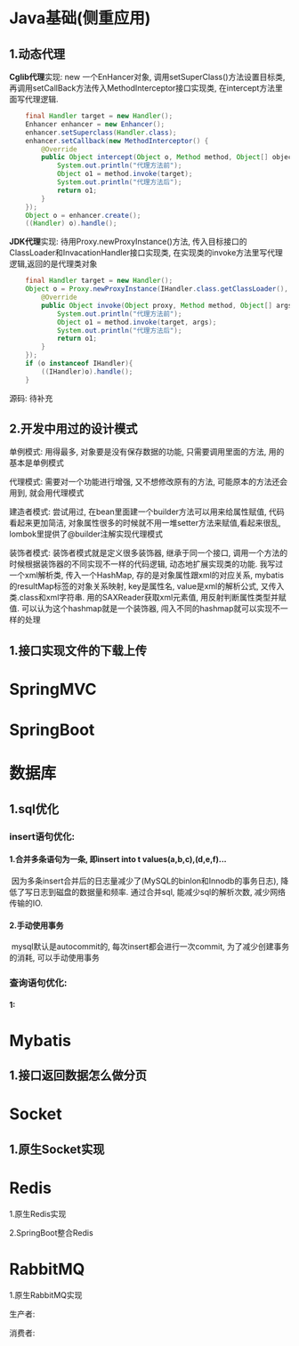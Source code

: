 # Java基础(侧重应用)

## 1.动态代理

**Cglib代理**实现: new 一个EnHancer对象, 调用setSuperClass()方法设置目标类, 再调用setCallBack方法传入MethodInterceptor接口实现类, 在intercept方法里面写代理逻辑.

```java
    final Handler target = new Handler();
    Enhancer enhancer = new Enhancer();
    enhancer.setSuperclass(Handler.class);
    enhancer.setCallback(new MethodInterceptor() {
        @Override
        public Object intercept(Object o, Method method, Object[] objects, MethodProxy methodProxy) throws Throwable {
            System.out.println("代理方法前");
            Object o1 = method.invoke(target);
            System.out.println("代理方法后");
            return o1;
        }
    });
    Object o = enhancer.create();
    ((Handler) o).handle();
```

**JDK代理**实现: 待用Proxy.newProxyInstance()方法, 传入目标接口的ClassLoader和InvacationHandler接口实现类, 在实现类的invoke方法里写代理逻辑,返回的是代理类对象

```java
    final Handler target = new Handler();
    Object o = Proxy.newProxyInstance(IHandler.class.getClassLoader(), new Class[]{IHandler.class}, new InvocationHandler() {
        @Override
        public Object invoke(Object proxy, Method method, Object[] args) throws Throwable {
            System.out.println("代理方法前");
            Object o1 = method.invoke(target, args);
            System.out.println("代理方法后");
            return o1;
        }
    });
    if (o instanceof IHandler){
        ((IHandler)o).handle();
    }
```

源码: 待补充

## 2.开发中用过的设计模式

单例模式: 用得最多, 对象要是没有保存数据的功能, 只需要调用里面的方法, 用的基本是单例模式

代理模式: 需要对一个功能进行增强, 又不想修改原有的方法, 可能原本的方法还会用到, 就会用代理模式

建造者模式: 尝试用过, 在bean里面建一个builder方法可以用来给属性赋值, 代码看起来更加简洁, 对象属性很多的时候就不用一堆setter方法来赋值,看起来很乱, lombok里提供了@builder注解实现代理模式

装饰者模式: 装饰者模式就是定义很多装饰器, 继承于同一个接口, 调用一个方法的时候根据装饰器的不同实现不一样的代码逻辑, 动态地扩展实现类的功能. 我写过一个xml解析类, 传入一个HashMap, 存的是对象属性跟xml的对应关系, mybatis的resultMap标签的对象关系映射, key是属性名, value是xml的解析公式, 又传入类.class和xml字符串. 用的SAXReader获取xml元素值, 用反射判断属性类型并赋值. 可以认为这个hashmap就是一个装饰器, 闯入不同的hashmap就可以实现不一样的处理  



## 1.接口实现文件的下载上传



# SpringMVC



# SpringBoot



# 数据库

## 1.sql优化

### 	insert语句优化:

#### 		1.合并多条语句为一条, 即insert into t values(a,b,c),(d,e,f)...

​		因为多条insert合并后的日志量减少了(MySQL的binlon和Innodb的事务日志), 降低了写日志到磁盘的数据量和频率. 通过合并sql, 能减少sql的解析次数, 减少网络传输的IO.

#### 		2.手动使用事务

​		mysql默认是autocommit的, 每次insert都会进行一次commit, 为了减少创建事务的消耗, 可以手动使用事务

### 	查询语句优化:

#### 		1:

# Mybatis

## 1.接口返回数据怎么做分页

# Socket

## 1.原生Socket实现

# Redis

1.原生Redis实现

2.SpringBoot整合Redis



# RabbitMQ

1.原生RabbitMQ实现

生产者:

消费者:







